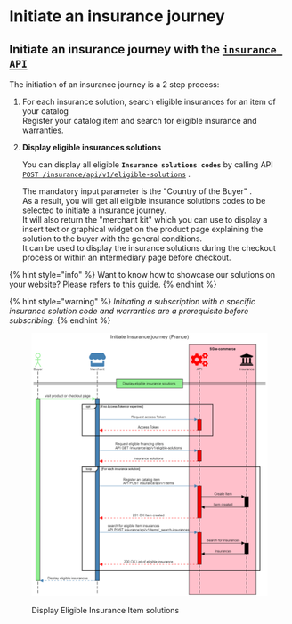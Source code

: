 # Initiate an insurance journey

## Initiate an insurance journey with the [`insurance API`](../../api-reference/insurance-api/)&#x20;

The initiation of an insurance journey is a 2 step process:

1. For each insurance solution, search eligible insurances for an item of your catalog\
   Register your catalog item and search for eligible insurance and warranties.&#x20;
2.  **Display eligible insurances solutions**

    You can display all eligible **`Insurance solutions codes`** by calling API [`POST /insurance/api/v1/eligible-solutions`](../../api-reference/insurance-api/v-1.0.md#insurance-v1-eligible-solutions) .&#x20;

    The mandatory input parameter is the  "Country of the Buyer" . \
    As a result, you will get all eligible insurance solutions codes to be selected to initiate a insurance journey.\
    It will also return the "merchant kit" which you can use to display a insert text or graphical widget on the product page explaining the solution to the buyer with the general conditions.\
    It can be used to display the insurance solutions during the checkout process or within an intermediary page before checkout.



{% hint style="info" %}
Want to know how to showcase our solutions on your website? Please refers to this [guide](../showcasing-solutions.md).
{% endhint %}

{% hint style="warning" %}
_Initiating a subscription with a specific insurance solution code and warranties are a prerequisite before subscribing._ &#x20;
{% endhint %}

<figure><img src="../../.gitbook/assets/Initiate Insurance journey (France).png" alt=""><figcaption><p>Display Eligible Insurance Item solutions</p></figcaption></figure>
